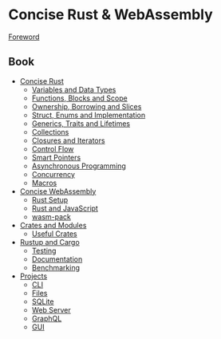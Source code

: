 # Concise Rust & WebAssembly

[Foreword](ch00-01-foreword.md)

## Book

- [Concise Rust](ch01-00-rust-history.md)
  - [Variables and Data Types](ch01-01-variables-data-types.md)
  - [Functions, Blocks and Scope](ch01-02-functions-block-scope.md)
  - [Ownership, Borrowing and Slices](ch01-03-ownership-borrowing-slices.md)
  - [Struct, Enums and Implementation](ch01-04-structs-enums-implementation.md)
  - [Generics, Traits and Lifetimes](ch01-05-generics-traits-lifetimes.md)
  - [Collections](ch01-06-collections.md)
  - [Closures and Iterators](ch01-07-closures-iterators.md)
  - [Control Flow](ch01-08-control-flow.md)
  - [Smart Pointers]()
  - [Asynchronous Programming]()
  - [Concurrency](ch01-xx-concurrency.md)
  - [Macros]()
- [Concise WebAssembly](ch02-00-wasm-history.md)
  - [Rust Setup](ch02-xx-wasm-rust-setup.md)
  - [Rust and JavaScript](ch02-xx-rust-javascript.md)
  - [wasm-pack]()
- [Crates and Modules](ch03-00-crates-modules.md)
  - [Useful Crates](ch03-xx-useful-crates.md)
- [Rustup and Cargo](ch04-xx-ecosysten-rustup-cargo.md)
  - [Testing]()
  - [Documentation]()
  - [Benchmarking]()
- [Projects]()
  - [CLI]()
  - [Files]()
  - [SQLite]()
  - [Web Server]()
  - [GraphQL]()
  - [GUI]()
